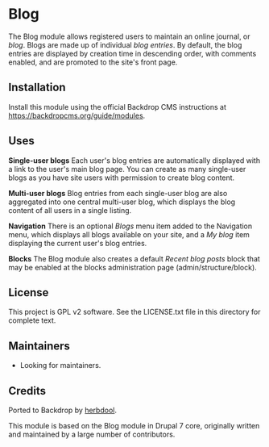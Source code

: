 Blog
====

The Blog module allows registered users to maintain an online journal, or *blog*. Blogs are made up of individual *blog entries*. By default, the blog entries are displayed by creation time in descending order, with comments enabled, and are promoted to the site's front page.

Installation
------------

Install this module using the official Backdrop CMS instructions at <https://backdropcms.org/guide/modules>.

Uses
----

**Single-user blogs**
Each user's blog entries are automatically displayed with a link to the user's main blog page. You can create as many single-user blogs as you have site users with permission to create blog content.

**Multi-user blogs**
Blog entries from each single-user blog are also aggregated into one central multi-user blog, which displays the blog content of all users in a single listing.

**Navigation**
There is an optional *Blogs* menu item added to the Navigation menu, which displays all blogs available on your site, and a *My blog* item displaying the current user's blog entries.

**Blocks**
The Blog module also creates a default *Recent blog posts* block that may be enabled at the blocks administration page (admin/structure/block).

License
-------

This project is GPL v2 software. See the LICENSE.txt file in this directory for complete text.

Maintainers
-----------

- Looking for maintainers.

Credits
-------

Ported to Backdrop by [herbdool](https://github.com/herbdool).

This module is based on the Blog module in Drupal 7 core, originally written and maintained by a large number of contributors.
